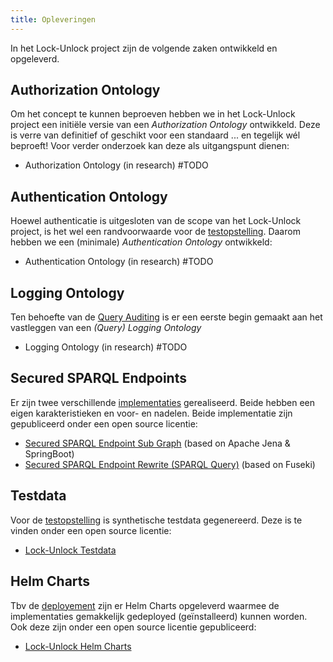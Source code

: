 ```yaml
---
title: Opleveringen
---
```

In het Lock-Unlock project zijn de volgende zaken ontwikkeld en opgeleverd.

## Authorization Ontology

Om het concept te kunnen beproeven hebben we in het Lock-Unlock project een initiële versie van een
_Authorization Ontology_ ontwikkeld. Deze is verre van definitief of geschikt voor een standaard ...
en tegelijk wél beproeft! Voor verder onderzoek kan deze als uitgangspunt dienen:

- Authorization Ontology (in research) #TODO

## Authentication Ontology

Hoewel authenticatie is uitgesloten van de scope van het Lock-Unlock project, is het wel een
randvoorwaarde voor de [testopstelling](./afscherming/autorisatie.md#subject). Daarom hebben we een
(minimale) _Authentication Ontology_ ontwikkeld:

- Authentication Ontology (in research) #TODO

## Logging Ontology

Ten behoefte van de [Query Auditing](./afscherming/oplossingsrichtingen.md#query-auditing) is er
een eerste begin gemaakt aan het vastleggen van een _(Query) Logging Ontology_

- Logging Ontology (in research) #TODO

## Secured SPARQL Endpoints

Er zijn twee verschillende [implementaties](./autorisatie-als-linkeddata/implementaties/index.md)
gerealiseerd. Beide hebben een eigen karakteristieken en voor- en nadelen. Beide implementatie zijn
gepubliceerd onder een open source licentie:

- [Secured SPARQL Endpoint Sub
  Graph](https://github.com/kadaster-labs/secured-sparql-endpoint-subgraph) (based on Apache Jena &
  SpringBoot)
- [Secured SPARQL Endpoint Rewrite (SPARQL
  Query)](https://github.com/kadaster-labs/secured-sparql-endpoint-rewrite) (based on Fuseki)

## Testdata

Voor de [testopstelling](./federatieve-bevraging/testopstelling.md#testdata) is synthetische
testdata gegenereerd. Deze is te vinden onder een open source licentie:

- [Lock-Unlock Testdata](https://github.com/kadaster-labs/lock-unlock-testdata)

## Helm Charts

Tbv de [deployement](./federatieve-bevraging/testopstelling.md#deployment) zijn er Helm Charts
opgeleverd waarmee de implementaties gemakkelijk gedeployed (geïnstalleerd) kunnen worden. Ook deze
zijn onder een open source licentie gepubliceerd:

- [Lock-Unlock Helm Charts](https://github.com/kadaster-labs/lock-unlock-helm-charts)
